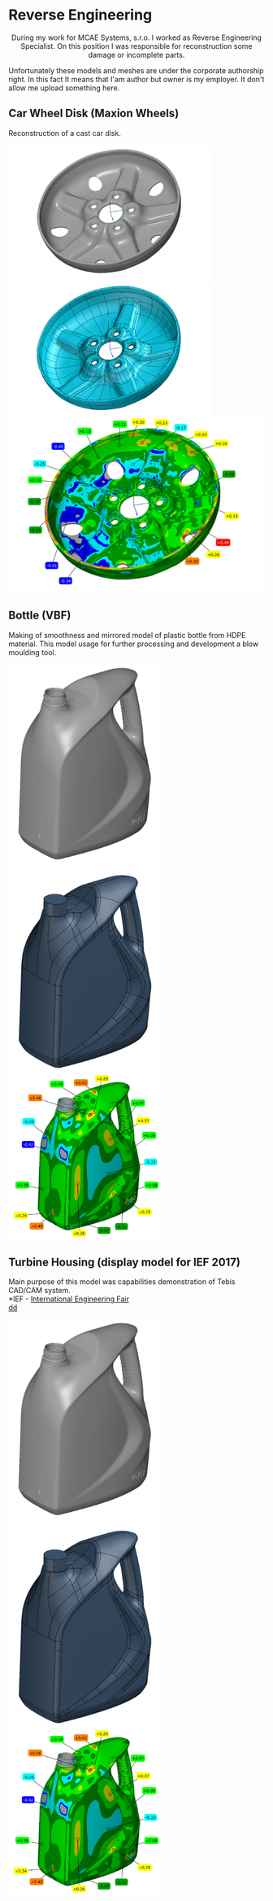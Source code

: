 # Reverse Engineering
<p style="text-align:center;"> 
During my work for MCAE Systems, s.r.o. I worked as Reverse Engineering Specialist.
On this position I was responsible for reconstruction some damage or incomplete parts.
</p>

Unfortunately these models and meshes are under the corporate authorship right.
In this fact It means that I'am author but owner is my employer. 
It don't allow me upload something here.

## Car Wheel Disk (Maxion Wheels)
Reconstruction of a cast car disk.

<p float="left">
  <img src="/Pictures/Wheel_2.png" width="400" /> 
  <img src="/Pictures/Wheel_1.png" width="400" />
  <img src="/Pictures/Wheel_3.png" width="600" /> 
</p>

## Bottle (VBF)
Making of smoothness and mirrored model of plastic bottle from HDPE material. This model usage for further processing and development a blow moulding tool.

<p float="left">
  <img src="/Pictures/Bottle_2.png" width="300" /> 
  <img src="/Pictures/Bottle_1.png" width="300" />
  <img src="/Pictures/Bottle_3.png" width="300" /> 
</p>

## Turbine Housing (display model for IEF 2017)
Main purpose of this model was capabilities demonstration of Tebis CAD/CAM system.<br/>*IEF - <a href="https://www.bvv.cz/en/msv/msv-2017/">International Engineering Fair<br/>dd
<p float="left">
  <img src="/Pictures/Bottle_2.png" width="300" /> 
  <img src="/Pictures/Bottle_1.png" width="300" />
  <img src="/Pictures/Bottle_3.png" width="300" /> 
</p>
